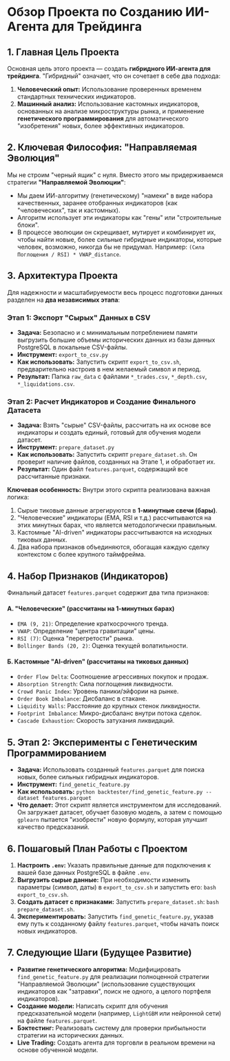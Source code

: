 # Обзор Проекта по Созданию ИИ-Агента для Трейдинга

## 1. Главная Цель Проекта

Основная цель этого проекта — создать **гибридного ИИ-агента для трейдинга**. "Гибридный" означает, что он сочетает в себе два подхода:
1.  **Человеческий опыт:** Использование проверенных временем стандартных технических индикаторов.
2.  **Машинный анализ:** Использование кастомных индикаторов, основанных на анализе микроструктуры рынка, и применение **генетического программирования** для автоматического "изобретения" новых, более эффективных индикаторов.

## 2. Ключевая Философия: "Направляемая Эволюция"

Мы не строим "черный ящик" с нуля. Вместо этого мы придерживаемся стратегии **"Направляемой Эволюции"**:
- Мы даем ИИ-алгоритму (генетическому) "намеки" в виде набора качественных, заранее отобранных индикаторов (как "человеческих", так и кастомных).
- Алгоритм использует эти индикаторы как "гены" или "строительные блоки".
- В процессе эволюции он скрещивает, мутирует и комбинирует их, чтобы найти новые, более сильные гибридные индикаторы, которые человек, возможно, никогда бы не придумал. Например: `(Сила Поглощения / RSI) * VWAP_distance`.

## 3. Архитектура Проекта

Для надежности и масштабируемости весь процесс подготовки данных разделен на **два независимых этапа**:

### Этап 1: Экспорт "Сырых" Данных в CSV

- **Задача:** Безопасно и с минимальным потреблением памяти выгрузить большие объемы исторических данных из базы данных PostgreSQL в локальные CSV-файлы.
- **Инструмент:** `export_to_csv.py`
- **Как использовать:** Запустить скрипт `export_to_csv.sh`, предварительно настроив в нем желаемый символ и период.
- **Результат:** Папка `raw_data` с файлами `*_trades.csv`, `*_depth.csv`, `*_liquidations.csv`.

### Этап 2: Расчет Индикаторов и Создание Финального Датасета

- **Задача:** Взять "сырые" CSV-файлы, рассчитать на их основе все индикаторы и создать единый, готовый для обучения модели датасет.
- **Инструмент:** `prepare_dataset.py`
- **Как использовать:** Запустить скрипт `prepare_dataset.sh`. Он проверит наличие файлов, созданных на Этапе 1, и обработает их.
- **Результат:** Один файл `features.parquet`, содержащий все рассчитанные признаки.

**Ключевая особенность:** Внутри этого скрипта реализована важная логика:
1.  Сырые тиковые данные агрегируются в **1-минутные свечи (бары)**.
2.  "Человеческие" индикаторы (EMA, RSI и т.д.) рассчитываются на этих минутных барах, что является методологически правильным.
3.  Кастомные "AI-driven" индикаторы рассчитываются на исходных тиковых данных.
4.  Два набора признаков объединяются, обогащая каждую сделку контекстом с более крупного таймфрейма.

## 4. Набор Признаков (Индикаторов)

Финальный датасет `features.parquet` содержит два типа признаков:

#### А. "Человеческие" (рассчитаны на 1-минутных барах)
- `EMA (9, 21)`: Определение краткосрочного тренда.
- `VWAP`: Определение "центра гравитации" цены.
- `RSI (7)`: Оценка "перегретости" рынка.
- `Bollinger Bands (20, 2)`: Оценка текущей волатильности.

#### Б. Кастомные "AI-driven" (рассчитаны на тиковых данных)
- `Order Flow Delta`: Соотношение агрессивных покупок и продаж.
- `Absorption Strength`: Сила поглощения ликвидности.
- `Crowd Panic Index`: Уровень паники/эйфории на рынке.
- `Order Book Imbalance`: Дисбаланс в стакане.
- `Liquidity Walls`: Расстояние до крупных стенок ликвидности.
- `Footprint Imbalance`: Микро-дисбаланс внутри потока сделок.
- `Cascade Exhaustion`: Скорость затухания ликвидаций.

## 5. Этап 2: Эксперименты с Генетическим Программированием

- **Задача:** Использовать созданный `features.parquet` для поиска новых, более сильных гибридных индикаторов.
- **Инструмент:** `find_genetic_feature.py`
- **Как использовать:** `python backtester/find_genetic_feature.py --dataset features.parquet`
- **Что делает:** Этот скрипт является инструментом для исследований. Он загружает датасет, обучает базовую модель, а затем с помощью `gplearn` пытается "изобрести" новую формулу, которая улучшит качество предсказаний.

## 6. Пошаговый План Работы с Проектом

1.  **Настроить `.env`:** Указать правильные данные для подключения к вашей базе данных PostgreSQL в файле `.env`.
2.  **Выгрузить сырые данные:** При необходимости изменить параметры (символ, даты) в `export_to_csv.sh` и запустить его: `bash export_to_csv.sh`.
3.  **Создать датасет с признаками:** Запустить `prepare_dataset.sh`: `bash prepare_dataset.sh`.
4.  **Экспериментировать:** Запустить `find_genetic_feature.py`, указав ему путь к созданному файлу `features.parquet`, чтобы начать поиск новых индикаторов.

## 7. Следующие Шаги (Будущее Развитие)

- **Развитие генетического алгоритма:** Модифицировать `find_genetic_feature.py` для реализации полноценной стратегии "Направляемой Эволюции" (использование существующих индикаторов как "затравки", поиск не одного, а целого портфеля индикаторов).
- **Создание модели:** Написать скрипт для обучения предсказательной модели (например, `LightGBM` или нейронной сети) на файле `features.parquet`.
- **Бэктестинг:** Реализовать систему для проверки прибыльности стратегии на исторических данных.
- **Live Trading:** Создать агента для торговли в реальном времени на основе обученной модели.
